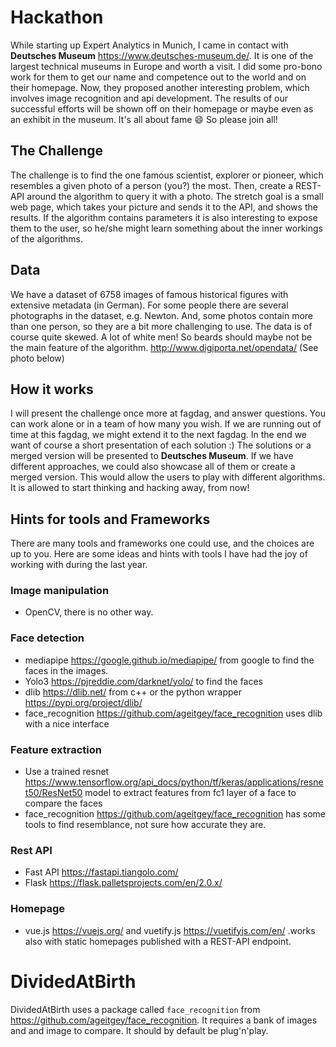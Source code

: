 # Hackathon
While starting up Expert Analytics in Munich, I came in contact with **Deutsches Museum** https://www.deutsches-museum.de/.
It is one of the largest technical museums in Europe and worth a visit.
I did some pro-bono work for them to get our name and competence out to the world and on their homepage.
Now, they proposed another interesting problem, which involves image recognition and api development.
The results of our successful efforts will be shown off on their homepage or maybe even as an exhibit in the museum.
It's all about fame :smile:
So please join all!

## The Challenge
The challenge is to find the one famous scientist, explorer or pioneer, which resembles a given photo of a person (you?) the most.
Then, create a REST-API around the algorithm to query it with a photo.
The stretch goal is a small web page, which takes your picture and sends it to the API, and shows the results.
If the algorithm contains parameters it is also interesting to expose them to the user, so he/she might learn
something about the inner workings of the algorithms.

## Data
We have a dataset of 6758 images of famous historical figures with extensive metadata (in German).
For some people there are several photographs in the dataset, e.g. Newton.
And, some photos contain more than one person, so they are a bit more challenging to use.
The data is of course quite skewed. A lot of white men! So beards should maybe not be the main feature of the algorithm.
http://www.digiporta.net/opendata/
(See photo below)

## How it works
I will present the challenge once more at fagdag, and answer questions.
You can work alone or in a team of how many you wish.
If we are running out of time at this fagdag, we might extend it to the next fagdag.
In the end we want of course a short presentation of each solution :)
The solutions or a merged version will be presented to **Deutsches Museum**. If we have different approaches, we could also showcase all of them or create a merged version. This would allow the users to play with different algorithms.
It is allowed to start thinking and hacking away, from now!

## Hints for tools and Frameworks
There are many tools and frameworks one could use, and the choices are up to you.
Here are some ideas and hints with tools I have had the joy of working with during the last year.

### Image manipulation
- OpenCV, there is no other way.

### Face detection
- mediapipe https://google.github.io/mediapipe/ from google to find the faces in the images.
- Yolo3 https://pjreddie.com/darknet/yolo/ to find the faces
- dlib https://dlib.net/ from c++ or the python wrapper https://pypi.org/project/dlib/
- face_recognition https://github.com/ageitgey/face_recognition uses dlib with a nice interface

### Feature extraction
 - Use a trained resnet https://www.tensorflow.org/api_docs/python/tf/keras/applications/resnet50/ResNet50 model to extract features from fc1 layer of a face to compare the faces
 - face_recognition https://github.com/ageitgey/face_recognition has some tools to find resemblance, not sure how accurate they are.

### Rest API
- Fast API https://fastapi.tiangolo.com/
- Flask https://flask.palletsprojects.com/en/2.0.x/

### Homepage
- vue.js https://vuejs.org/  and vuetify.js https://vuetifyjs.com/en/ .works also with static homepages published with a REST-API endpoint.


# DividedAtBirth
DividedAtBirth uses a package called `face_recognition` from https://github.com/ageitgey/face_recognition. It requires a bank of images and and image to compare.
It should by default be plug'n'play.
